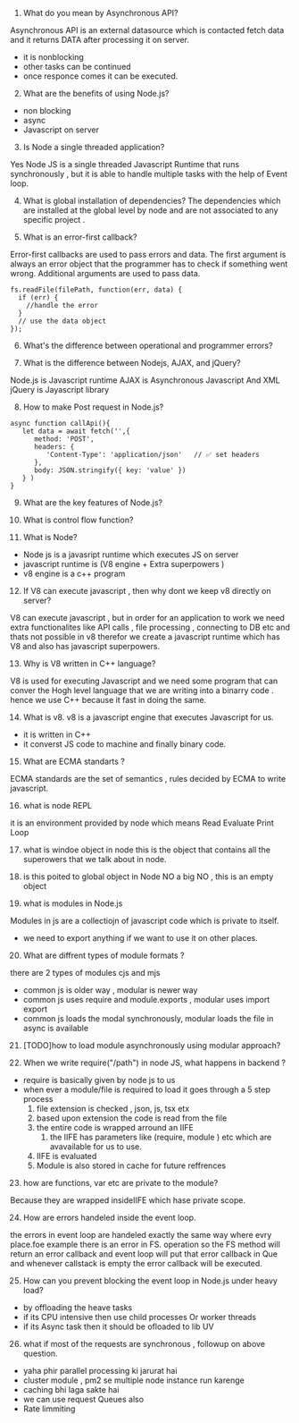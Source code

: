 1. What do you mean by Asynchronous API?

Asynchronous API is an external datasource which is contacted  fetch data and it returns DATA after processing it on server.
- it is nonblocking
- other tasks can be continued
- once responce comes it can be executed.


2. What are the benefits of using Node.js?
- non blocking
- async
- Javascript on server


3. Is Node a single threaded application?

Yes Node JS is a single threaded Javascript Runtime that runs synchronously , but it is able to handle multiple tasks with the help of Event loop.

4. What is global installation of dependencies?
The dependencies which are installed at the global level by node and are not associated to any specific project .

5. What is an error-first callback? 

Error-first callbacks are used to pass errors and data. The first argument is always an error object that the programmer has to check if something went wrong. Additional arguments are used to pass data.

```
fs.readFile(filePath, function(err, data) {
  if (err) {
    //handle the error
  }
  // use the data object
});
```

6. What's the difference between operational and programmer errors? 


7. What is the difference between Nodejs, AJAX, and jQuery? 

Node.js is Javascript runtime
AJAX is Asynchronous Javascript And XML
jQuery is Jayascript library

8. How to make Post request in Node.js?

```
async function callApi(){
   let data = await fetch('',{
      method: 'POST',
      headers: {
         'Content-Type': 'application/json'   // ✅ set headers
      },
      body: JSON.stringify({ key: 'value' })  
   } )
}
```

9. What are the key features of Node.js?


10. What is control flow function? 



11. What is Node?

- Node js is a javasript runtime which executes JS on server
- javascript runtime is (V8 engine + Extra superpowers )
- v8 engine is a c++ program 

12. If V8 can execute javascript , then why dont we keep v8 directly on server?

V8 can execute javascript , but in order for an application to work we need extra functionalites like API calls , file processing , connecting to DB etc and thats not possible in v8
therefor we  create a javascript runtime which has V8 and also has javascript superpowers.

13. Why is V8 written in C++ language?

V8 is used for executing Javascript and we need some program that can conver the Hogh level language that we are writing into a binarry code .
hence we use C++ because it fast in doing the same.

14. What is v8.
v8 is a javascript engine that  executes Javascript for us.
- it is written in C++
- it converst JS code to machine and finally binary code.


15. What are ECMA standarts ?

ECMA standards are the set of semantics , rules decided by ECMA to write javascript.

16. what is node REPL

it is an environment provided by node which means Read Evaluate Print Loop

17. what is windoe object in node
this is the object that contains all the superowers that we talk about in node.

18. is this poited to global object in Node
NO a big NO , this is an empty object


19. what is modules in Node.js

Modules in js are a collectiojn of javascript code which is private to itself.
- we need to export anything if we want to use it on other places.

20. What are diffrent types of module formats ?

there are 2 types of modules cjs and mjs

- common js is older way , modular is newer way
- common js uses require and module.exports , modular uses import export
- common js loads the modal synchronously, modular loads the file in async is available


21. [TODO]how to load module asynchronously using modular approach?


22. When we write require("/path") in node JS, what happens in backend ?

- require is basically given by node js to us
- when ever a module/file is required to load  it goes through a 5 step process
   1. file extension is checked , json, js, tsx etx
   2. based upon extension the code is read from the file
   3. the entire code is wrapped arround an IIFE
      1. the IIFE has parameters like (require, module ) etc which are avavailable for us to use.
   4. IIFE is evaluated
   5. Module is also stored in cache for future reffrences


23. how are functions, var etc are private to the module?

  Because they are wrapped insideIIFE which hase private scope.

24. How are errors handeled inside the event loop.

 the errors in event loop are handeled exactly the same way where evry place.foe example there is an error in FS. operation so the FS  method will return an error callback and event loop will put that error callback in Que and whenever callstack is empty the error callback will be executed.

 25. How can you prevent blocking the event loop in Node.js under heavy load?
- by offloading the heave tasks
- if its CPU intensive then use child processes  Or  worker threads
- if its Async task then it should be ofloaded to lib UV

26. what if most of the requests are synchronous , followup on above question.

- yaha phir parallel processing ki jarurat hai 
- cluster module , pm2 se multiple node instance run karenge
- caching bhi laga sakte hai
- we can use request Queues also 
- Rate limmiting